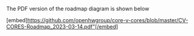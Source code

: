 The PDF version of the roadmap diagram is shown below

[embed]https://github.com/openhwgroup/core-v-cores/blob/master/CV-CORES-Roadmap_2023-03-14.pdf"[/embed]
